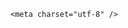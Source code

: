 <!DOCTYPE html>
<html lang="zh-CN">

<head>
    
<title>内蒙古一地现“落日彩虹”罕见天象，持续近50分钟，这是什么原理？能提前预知并安排观赏行程吗？_腾讯新闻</title>
<meta name="keywords" content="落日彩虹,天象,内蒙古,彩虹,落日,奇观,太阳,呼伦贝尔市,冰晶,太阳高度">
<meta name="description" content="5月23日晚，内蒙古呼伦贝尔额尔古纳市的蒙兀室韦苏木惊现“落日彩虹”。5月23日晚 内蒙古额尔古纳惊现&amp;quot;落日彩虹&amp;quot; 达富拉摄影傍晚时分，当太阳缓缓沉入地平线，天空中的彩虹与落日霞光交相辉映，形成一道绚烂的七彩光环。据悉，这一罕见天象从18：50持续到19：40左右，宛如天空铺开一幅流动的油画，令当地居民和游...">
<meta name="author" content="腾讯网">
<meta name="copyright" content="Copyright 1998 - 2025 Tencent. All Rights Reserved">
<meta property="og:type" content="news" />

<meta property="og:title" content="内蒙古一地现“落日彩虹”罕见天象，持续近50分钟，这是什么原理？能提前预知并安排观赏行程吗？_腾讯新闻" />
<meta property="og:description" content="5月23日晚，内蒙古呼伦贝尔额尔古纳市的蒙兀室韦苏木惊现“落日彩虹”。5月23日晚 内蒙古额尔古纳惊现&amp;quot;落日彩虹&amp;quot; 达富拉摄影傍晚时分，当太阳缓缓沉入地平线，天空中的彩虹与落日霞光交相辉映，形成一道绚烂的七彩光环。据悉，这一罕见天象从18：50持续到19：40左右，宛如天空铺开一幅流动的油画，令当地居民和游..." />
<meta property="og:url" content="https://news.qq.com/rain/a/20250526Q01D5100" />
<meta property="og:image" content="https://inews.gtimg.com/om_ls/Oc6dIiJqpjcpcwcc12QX5eceTOq8Cn7puF2LgySzDhSvgAA_640330/0" />
<meta property="article:author" content="" />
<meta property="article:published_time" content="2025-05-26 10:30:33" />
<meta property="category" content="" />

    <meta charset="utf-8" />
<meta http-equiv="X-UA-Compatible" content="IE=Edge" />
<meta name="viewport" content="width=device-width, initial-scale=1, shrink-to-fit=no" />
<link rel="dns-prefetch" href="mat1.gtimg.com">
<link rel="dns-prefetch" href="i.news.qq.com">
<link rel="shortcut icon" href="https://mat1.gtimg.com/qqcdn/qqindex2021/favicon.ico">
<script nomodule="true" src="https://mat1.gtimg.com/qqcdn/qqindex2021/common-static/20240515201444/core3-37-1.min.js"></script>
<script>
  try {
    if (!window.IntersectionObserver) {
      var observerScript = document.createElement('script');
      observerScript.src = "https://mat1.gtimg.com/qqcdn/qqindex2021/common-static/20241024141058/intersection-observer-polyfill.js";
      document.head.appendChild(observerScript);
    }
  } catch (error) {}
</script>

<script>
  try {
    if (!Element.prototype.scrollTo) {
      var scrollScript = document.createElement('script');
      scrollScript.src = "https://mat1.gtimg.com/qqcdn/qqindex2021/common-static/20241025153001/scroll-behavior-polyfill.js";
      document.head.appendChild(scrollScript);
    }
  } catch (error) {}
</script>
<script>
  try {
    if ('scrollRestoration' in window.history) {
      window.history.scrollRestoration = 'manual';
    }
    window.isPcClient = Boolean(window.electron) && (
      window.navigator.userAgent.indexOf('pc-client') > 0 ||
      window.navigator.userAgent.indexOf('TencentNews') > 0
    );
  } catch {}
</script>
<script>
  try {
    if (window.isPcClient) {
      var bodyStyle = document.createElement('style');
      bodyStyle.innerText = 'body{ zoom: 0.95 }';
      document.head.appendChild(bodyStyle);
    }
  } catch {}
</script>
<script>
  window.DATA = {"copyright_wording_share":"免责声明","intro":"","news_app_recommend_status":4,"FadCid":"","article_category":"229","copyright_share":"本文来自腾讯新闻客户端创作者，不代表腾讯新闻的观点和立场。","iNewsRecommendLevel":1,"questionInfo":{"url":"http://view.inews.qq.com/a/20250526Q01D5100","abstract":"","id":"20250526Q01D5100","longtitle":"内蒙古一地现“落日彩虹”罕见天象，持续50分钟，这是什么原理？","question_short_title":"内蒙古一地现“落日彩虹”罕见天象，持续近50分钟，这是什么原理？能提前预知并安排观赏行程吗？","relate_extend_infos":[{"articletype":"0","id":"20250525A0479M00","longtitle":"内蒙古一地现“落日彩虹”，罕见天象持续近50分钟","picShowType":"90092","thumbnails_qqnews":["https://inews.gtimg.com/om_ls/O6zftEN7w9rAaAnbe8dwhKVoP2EDoA305eE_qODSba-Q8AA_294195/0"],"title":"内蒙古一地现“落日彩虹”，罕见天象持续近50分钟","url":"https://view.inews.qq.com/a/20250525A0479M00","abstract":"5月23日晚，内蒙古呼伦贝尔额尔古纳市的蒙兀室韦苏木惊现“落日彩虹”。5月23日晚 内蒙古额尔古纳惊现\u0026quot;落日彩虹\u0026quot; 达富拉摄影傍晚时分，当太阳缓缓沉入地平线，天空中的彩虹与落日霞光交相辉映，形成一道绚烂的七彩光环。据悉，这一罕见天象从18：50持续到19：40左右，宛如天空铺开一幅流动的油画，令当地居民和游..."}],"thumbnails_qqnews":["https://inews.gtimg.com/om_ls/ObF6jVFYNe-HtNLaNGfLkVbDDK3L-JnI8iQA97wqr37SwAA_294195/0"],"title":"内蒙古一地现“落日彩虹”罕见天象，持续近50分钟，这是什么原理？能提前预知并安排观赏行程吗？"},"ret":0,"shareImg":"https://inews.gtimg.com/om_ls/ObF6jVFYNe-HtNLaNGfLkVbDDK3L-JnI8iQA97wqr37SwAA_870492/0","surl":"https://view.inews.qq.com/a/20250526Q01D5100","abstract":"","ai_switch":true,"commentid":"","title":"内蒙古一地现“落日彩虹”罕见天象，持续近50分钟，这是什么原理？能提前预知并安排观赏行程吗？","url":"https://view.inews.qq.com/a/20250526Q01D5100","emojiSwitch":1,"relate_extend_infos":{"longTitle":"内蒙古一地现“落日彩虹”，罕见天象持续近50分钟","title":"内蒙古一地现“落日彩虹”，罕见天象持续近50分钟","url":"http://view.inews.qq.com/a/20250525A0479M00","abstract":"5月23日晚，内蒙古呼伦贝尔额尔古纳市的蒙兀室韦苏木惊现“落日彩虹”。5月23日晚 内蒙古额尔古纳惊现\u0026quot;落日彩虹\u0026quot; 达富拉摄影傍晚时分，当太阳缓缓沉入地平线，天空中的彩虹与落日霞光交相辉映，形成一道绚烂的七彩光环。据悉，这一罕见天象从18：50持续到19：40左右，宛如天空铺开一幅流动的油画，令当地居民和游...","id":"20250525A0479M00","imgURL":"https://inews.gtimg.com/om_ls/O6zftEN7w9rAaAnbe8dwhKVoP2EDoA305eE_qODSba-Q8AA_640330/0","imgURLSmall":"https://inews.gtimg.com/om_ls/O6zftEN7w9rAaAnbe8dwhKVoP2EDoA305eE_qODSba-Q8AA_150120/0"},"safe_cntl":{"close_all_ad":0,"close_all_rel":0,"close_share_pull":0,"emoticon_comment_mode":0,"close_all_emoticon_comment":0,"close_all_favorite":0,"close_comment_dislike":0,"close_global_news_sis":0,"close_relate_thing":0},"shareCount":2,"all_long_pic":1,"attribute":{},"emojiRelatedSwitch":1,"content_words_num":40,"detail_entry":{"orignal_entry":1,"is_orignal":1},"extra_property":{"zanSkinType":"","FeedbackDetailDisableInsert":0},"forbidCommentUpDown":0,"news_update_time":1748253752,"adInfo":{"openAdsComment":1,"openAdsPhotos":1,"openAdsText":1,"openRelatedNewsAd":1,"openAds":1},"closeCommentBanner":0,"content":null,"categoryrray":{"category_id":"229","sub_category_id":"662"},"likeInfo":0,"question_id":"","answer_num":1,"card":{"vip_icon_night":"http://inews.gtimg.com/newsapp_ls/0/14876052067/0","vip_place":"left","chlname":"问答课代表","msgEntry":1,"vip_desc":"腾讯新闻问答课代表官方账号","suid":"8QMc339d5IQeuTzY5QN3","desc":"腾讯新闻问答课代表，结合当下热点新闻和网友热议，发现好问题，期待好回答。","update_frequency":"1970-01-01 08:00:00","vip_icon":"http://inews.gtimg.com/newsapp_ls/0/14876051701/0","icon":"https://inews.gtimg.com/om_ls/OPBO91JgEbYG-O62jC2hCRA_yoydsA8oEANb87pxgNxKgAA_200200/0","cpLevel":2,"vip_type_new":"30012","liveInfo":{},"chlid":"22983986","uin":"ecbe89d289b6198c7996f16538ebc224f9","vip_type":"30012"},"disableDeclare":1,"id":"20250526Q01D5100","remarks":"","self_declare":{"declare":"个人观点，仅供参考"},"shareDesc":"腾讯新闻","time":"2025-05-26 07:36:08","already_answer":false,"channelEntryJumpType":1,"isSensitive":0,"is_deleted":0,"atype":232,"enableDiffusion":1,"final_declare":["个人观点，仅供参考"],"cms_id":"20250526Q01D5100","articleId":"20250526Q01E8H00","article_type":232,"tags":"","desc":"5月23日晚，内蒙古呼伦贝尔额尔古纳市的蒙兀室韦苏木惊现“落日彩虹”。5月23日晚 内蒙古额尔古纳惊现\u0026quot;落日彩虹\u0026quot; 达富拉摄影傍晚时分，当太阳缓缓沉入地平线，天空中的彩虹与落日霞光交相辉映，形成一道绚烂的七彩光环。据悉，这一罕见天象从18：50持续到19：40左右，宛如天空铺开一幅流动的油画，令当地居民和游...","videoArr":[]};
</script>
<script>
  window.channelInfo = {"channelConfig":{"channelNav":[{"_auto_id":"1","active_alien_img":"","alien_img":"","channel_id":"news_news_home","is_local":"0","link":"https://www.qq.com","name_cn":"首页","name_en":"home"},{"_auto_id":"2","active_alien_img":"","alien_img":"","channel_id":"news_news_top","is_local":"0","link":"","name_cn":"要闻","name_en":"news"},{"_auto_id":"4","active_alien_img":"","alien_img":"","channel_id":"news_news_bj","is_local":"1","link":"","name_cn":"北京","name_en":"bj"},{"_auto_id":"5","active_alien_img":"","alien_img":"","channel_id":"news_news_finance","is_local":"0","link":"","name_cn":"财经","name_en":"finance"},{"_auto_id":"6","active_alien_img":"","alien_img":"","channel_id":"news_news_tech","is_local":"0","link":"","name_cn":"科技","name_en":"tech"},{"_auto_id":"7","active_alien_img":"","alien_img":"","channel_id":"tv","is_local":"0","link":"https://v.qq.com/channel/tv/?ptag=qqnews","name_cn":"电视剧","name_en":"tv"},{"_auto_id":"8","active_alien_img":"","alien_img":"","channel_id":"news_news_qa","is_local":"0","link":"","name_cn":"热问","name_en":"qa"},{"_auto_id":"9","active_alien_img":"","alien_img":"","channel_id":"news_news_ent","is_local":"0","link":"","name_cn":"娱乐","name_en":"ent"},{"_auto_id":"10","active_alien_img":"","alien_img":"","channel_id":"variety","is_local":"0","link":"https://v.qq.com/channel/variety/?ptag=qqnews","name_cn":"综艺","name_en":"variety"},{"_auto_id":"11","active_alien_img":"","alien_img":"","channel_id":"news_news_sports","is_local":"0","link":"","name_cn":"体育","name_en":"sports"},{"_auto_id":"13","active_alien_img":"","alien_img":"","channel_id":"news_news_nba","is_local":"0","link":"","name_cn":"NBA","name_en":"nba"},{"_auto_id":"14","active_alien_img":"","alien_img":"","channel_id":"news_news_world","is_local":"0","link":"","name_cn":"国际","name_en":"world"},{"_auto_id":"15","active_alien_img":"","alien_img":"","channel_id":"news_news_mil","is_local":"0","link":"","name_cn":"军事","name_en":"milite"},{"_auto_id":"16","active_alien_img":"","alien_img":"","channel_id":"news_news_auto","is_local":"0","link":"","name_cn":"汽车","name_en":"auto"},{"_auto_id":"17","active_alien_img":"","alien_img":"","channel_id":"news_news_house","is_local":"0","link":"","name_cn":"房产","name_en":"house"},{"_auto_id":"18","active_alien_img":"","alien_img":"","channel_id":"news_news_edu","is_local":"0","link":"","name_cn":"教育","name_en":"edu"},{"_auto_id":"19","active_alien_img":"","alien_img":"","channel_id":"news_news_antip","is_local":"0","link":"","name_cn":"健康","name_en":"health"},{"_auto_id":"20","active_alien_img":"","alien_img":"","channel_id":"news_news_video","is_local":"0","link":"","name_cn":"视频","name_en":"video"},{"_auto_id":"21","active_alien_img":"","alien_img":"","channel_id":"news_news_game","is_local":"0","link":"","name_cn":"游戏","name_en":"games"},{"_auto_id":"22","active_alien_img":"","alien_img":"","channel_id":"news_news_nchupin","is_local":"0","link":"","name_cn":"眼界","name_en":"chupin"},{"_auto_id":"24","active_alien_img":"","alien_img":"","channel_id":"news_news_football","is_local":"0","link":"","name_cn":"足球","name_en":"football"},{"_auto_id":"25","active_alien_img":"","alien_img":"","channel_id":"news_news_kepu","is_local":"0","link":"","name_cn":"科学","name_en":"kepu"},{"_auto_id":"26","active_alien_img":"","alien_img":"","channel_id":"news_news_digi","is_local":"0","link":"","name_cn":"数码","name_en":"digi"},{"_auto_id":"28","active_alien_img":"","alien_img":"","channel_id":"ymzx","is_local":"0","link":"https://gamer.qq.com/v2/cloudgame/game/96897?ichannel=txxwpc0Ftxxwpc1","name_cn":"元梦之星","name_en":"news_news_ymzx"},{"_auto_id":"31","active_alien_img":"","alien_img":"","channel_id":"movie","is_local":"0","link":"https://v.qq.com/channel/movie/?ptag=qqnews","name_cn":"电影","name_en":"movie"},{"_auto_id":"32","active_alien_img":"","alien_img":"","channel_id":"news_news_esport","is_local":"0","link":"","name_cn":"电竞","name_en":"esport"},{"_auto_id":"34","active_alien_img":"","alien_img":"","channel_id":"news_news_history","is_local":"0","link":"","name_cn":"历史","name_en":"history"},{"_auto_id":"35","active_alien_img":"","alien_img":"","channel_id":"news_news_baby","is_local":"0","link":"","name_cn":"育儿","name_en":"baby"},{"_auto_id":"36","active_alien_img":"","alien_img":"","channel_id":"hbjy","is_local":"0","link":"https://gp.qq.com/act/a20250421mnqlx/news.shtml","name_cn":"和平精英","name_en":"news_news_hbjy"},{"_auto_id":"37","active_alien_img":"","alien_img":"","channel_id":"cloud_gamer","is_local":"0","link":"https://gamer.qq.com/?ichannel=txxwpc0Ftxxwpc1","name_cn":"云游戏","name_en":"cloud_gamer"},{"_auto_id":"38","active_alien_img":"","alien_img":"","channel_id":"news_news_lic","is_local":"0","link":"","name_cn":"理财","name_en":"finance_licai"},{"_auto_id":"39","active_alien_img":"","alien_img":"","channel_id":"news_news_istock","is_local":"0","link":"","name_cn":"股票","name_en":"finance_stock"},{"_auto_id":"40","active_alien_img":"","alien_img":"","channel_id":"ren_min_shi_pin","is_local":"0","link":"https://news.qq.com/omn/author/8QMd3Hld74cbujbY?tab=om_video","name_cn":"人民视频","name_en":"ren_min_shi_pin"},{"_auto_id":"41","active_alien_img":"","alien_img":"","channel_id":"news_news_weather","is_local":"0","link":"https://tianqi.qq.com/index.htm","name_cn":"天气","name_en":"weather"}]}};
</script>
<script>
  window.articleConfig = {"rightConfig":[{"_auto_id":"1","category_key":"default","modules":"{\"moduleList\":[{\"title\":\"精选视频\",\"id\":\"video_album\",\"videoType\":\"tag\",\"videoId\":\"aUepxrtchGM=\"},{\"title\":\"下载条\",\"id\":\"download_banner\",\"isSticky\":1},{\"title\":\"热点榜\",\"id\":\"hot_rank_list\",\"isSticky\":1},{\"title\":\"广告推广\",\"id\":\"ssp_ad_module\",\"category\":\"ad_ssp\",\"loid\":\"109\",\"isSticky\":1}]}"}],"tonglanAdConfig":[],"bottomConfig":[],"videoAdConfig":[],"rightGameConfig":[]};
</script>
<script src="https://mat1.gtimg.com/www/js/emonitor/custom_ed041a23.js" charset="utf-8"></script>
<script>
  try {
    window.emonitorIns = emonitor.create({
      name: 'newsqq_quesionArticle',
      atta: {
        name: 'newsqq',
      },
      mode: '007',
    });
  } catch (err) {
    console.warn(err);
  }
</script>
<link href="https://mat1.gtimg.com/qqcdn/qqindex2021/common-static/hel/qqnews-pc-dc_20250515055953/static/css/qa.css" rel="stylesheet">

<script>window.__HEL_PRESET_META__={"qqnews-pc-components":{"app":{"id":1366,"name":"qqnews-pc-components","app_group_name":"qqnews-pc-components","proj_ver":{"map":{},"utime":0},"online_version":"qqnews-pc-components_20250515055747","build_version":"qqnews-pc-components_20250520070753","update_at":"2025-05-20T11:08:42.000Z","desc":"set by [init], from container [formal.pc.dc.sz101007] worker [1]"},"version":{"sub_app_name":"qqnews-pc-components","sub_app_version":"qqnews-pc-components_20250520070753","src_map":{"webDirPath":"https://mat1.gtimg.com/qqcdn/qqindex2021/common-static/hel/qqnews-pc-components_20250520070753","htmlIndexSrc":"https://mat1.gtimg.com/qqcdn/qqindex2021/common-static/hel/qqnews-pc-components_20250520070753/index.html","extractMode":"all","iframeSrc":"","chunkCssSrcList":["https://mat1.gtimg.com/qqcdn/qqindex2021/common-static/hel/qqnews-pc-components_20250520070753/static/css/index.css"],"chunkJsSrcList":["https://mat1.gtimg.com/qqcdn/qqindex2021/common-static/hel/qqnews-pc-components_20250520070753/static/js/index.js"],"staticCssSrcList":[],"staticJsSrcList":["https://mat1.gtimg.com/qqcdn/qqindex2021/static/20231212123233/react.production.min.js","https://mat1.gtimg.com/qqcdn/qqindex2021/static/20231212123233/react-dom.production.min.js","https://mat1.gtimg.com/qqcdn/qqindex2021/common-static/hel/hel-base-v16.js"],"relativeCssSrcList":[],"relativeJsSrcList":[],"privCssSrcList":[],"srvModSrcList":[],"srvModSrcIndex":"","headAssetList":[{"tag":"staticScript","append":false,"attrs":{"src":"https://mat1.gtimg.com/qqcdn/qqindex2021/static/20231212123233/react.production.min.js"}},{"tag":"staticScript","append":false,"attrs":{"src":"https://mat1.gtimg.com/qqcdn/qqindex2021/static/20231212123233/react-dom.production.min.js"}},{"tag":"staticScript","append":false,"attrs":{"src":"https://mat1.gtimg.com/qqcdn/qqindex2021/common-static/hel/hel-base-v16.js"}},{"tag":"script","append":true,"attrs":{"src":"https://mat1.gtimg.com/qqcdn/qqindex2021/common-static/hel/qqnews-pc-components_20250520070753/static/js/index.js","defer":""}},{"tag":"link","append":true,"attrs":{"href":"https://mat1.gtimg.com/qqcdn/qqindex2021/common-static/hel/qqnews-pc-components_20250520070753/static/css/index.css","rel":"stylesheet"}}],"bodyAssetList":[]},"update_at":"2025-05-20T11:08:42.000Z","create_at":"2025-05-20T11:08:42.000Z","_worker_id":"1","_is_backup":true}}}</script>
<script>window.__VIEW_PATH__="question.ejs";</script>
</head>

<body id="dc-question-body">
  <div id="root"></div>
    <iframe style="display: none;" src="https://i.news.qq.com/web_backend/getWebPacUid"></iframe>
<script src="https://mat1.gtimg.com/qqcdn/qqindex2021/common-static/20240805160928/react.production.min.js"></script>
<script src="https://mat1.gtimg.com/qqcdn/qqindex2021/common-static/20240805160928/react-dom.production.min.js"></script>
<script src="https://mat1.gtimg.com/qqcdn/qqindex2021/common-static/20241018171503/universal-report.min.js"></script>
<script defer type="text/javascript" src="https://mat1.gtimg.com/qqcdn/qqindex2021/libs/barrier/aria.js?appid=9327b8b06379d9d1728bbfbe2025ef9c" charset="utf-8"></script>
<script defer src="https://t.captcha.qq.com/TCaptcha.js"></script>
<script>document.cookie="hel_err=;path=/;";</script>
<script src="https://mat1.gtimg.com/qqcdn/qqindex2021/common-static/hel/hel-base-v16.js"></script>
<script src="https://mat1.gtimg.com/qqcdn/qqindex2021/common-static/hel/qqnews-pc-hel-entry_20250117174052/static/js/index.js"></script>
<link rel="preload" href="https://mat1.gtimg.com/qqcdn/qqindex2021/common-static/hel/qqnews-pc-dc_20250515055953/static/js/qa.js" as="script">
<link rel="preload" href="https://mat1.gtimg.com/qqcdn/qqindex2021/common-static/hel/qqnews-pc-components_20250520070753/static/js/index.js" as="script">
<script>window.loadProject("https://mat1.gtimg.com/qqcdn/qqindex2021/common-static/hel/qqnews-pc-dc_20250515055953/static/js/qa.js");</script>
<iframe id="videoFrame" style="display: none;" src="https://video.qq.com/cookie/sync_qqnews.html"></iframe>
</body>

</html>
